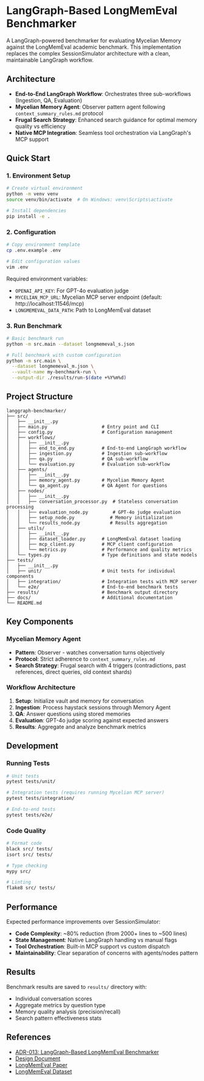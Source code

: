 # LangGraph-Based LongMemEval Benchmarker

A LangGraph-powered benchmarker for evaluating Mycelian Memory against the LongMemEval academic benchmark. This implementation replaces the complex SessionSimulator architecture with a clean, maintainable LangGraph workflow.

## Architecture

- **End-to-End LangGraph Workflow**: Orchestrates three sub-workflows (Ingestion, QA, Evaluation)
- **Mycelian Memory Agent**: Observer pattern agent following `context_summary_rules.md` protocol
- **Frugal Search Strategy**: Enhanced search guidance for optimal memory quality vs efficiency
- **Native MCP Integration**: Seamless tool orchestration via LangGraph's MCP support

## Quick Start

### 1. Environment Setup

```bash
# Create virtual environment
python -m venv venv
source venv/bin/activate  # On Windows: venv\Scripts\activate

# Install dependencies
pip install -e .
```

### 2. Configuration

```bash
# Copy environment template
cp .env.example .env

# Edit configuration values
vim .env
```

Required environment variables:
- `OPENAI_API_KEY`: For GPT-4o evaluation judge
- `MYCELIAN_MCP_URL`: Mycelian MCP server endpoint (default: http://localhost:11546/mcp)
- `LONGMEMEVAL_DATA_PATH`: Path to LongMemEval dataset

### 3. Run Benchmark

```bash
# Basic benchmark run
python -m src.main --dataset longmemeval_s.json

# Full benchmark with custom configuration
python -m src.main \
  --dataset longmemeval_m.json \
  --vault-name my-benchmark-run \
  --output-dir ./results/run-$(date +%Y%m%d)
```

## Project Structure

```
langgraph-benchmarker/
├── src/
│   ├── __init__.py
│   ├── main.py                    # Entry point and CLI
│   ├── config.py                  # Configuration management
│   ├── workflows/
│   │   ├── __init__.py
│   │   ├── end_to_end.py          # End-to-end LangGraph workflow
│   │   ├── ingestion.py           # Ingestion sub-workflow
│   │   ├── qa.py                  # QA sub-workflow
│   │   └── evaluation.py          # Evaluation sub-workflow
│   ├── agents/
│   │   ├── __init__.py
│   │   ├── memory_agent.py        # Mycelian Memory Agent
│   │   └── qa_agent.py            # QA Agent for questions
│   ├── nodes/
│   │   ├── __init__.py
│   │   ├── conversation_processor.py  # Stateless conversation processing
│   │   ├── evaluation_node.py         # GPT-4o judge evaluation
│   │   ├── setup_node.py             # Memory initialization
│   │   └── results_node.py           # Results aggregation
│   ├── utils/
│   │   ├── __init__.py
│   │   ├── dataset_loader.py      # LongMemEval dataset loading
│   │   ├── mcp_client.py          # MCP client configuration
│   │   └── metrics.py             # Performance and quality metrics
│   └── types.py                   # Type definitions and state models
├── tests/
│   ├── __init__.py
│   ├── unit/                      # Unit tests for individual components
│   ├── integration/               # Integration tests with MCP server
│   └── e2e/                       # End-to-end benchmark tests
├── results/                       # Benchmark output directory
├── docs/                          # Additional documentation
└── README.md
```

## Key Components

### Mycelian Memory Agent
- **Pattern**: Observer - watches conversation turns objectively
- **Protocol**: Strict adherence to `context_summary_rules.md` 
- **Search Strategy**: Frugal search with 4 triggers (contradictions, past references, direct queries, old context shards)

### Workflow Architecture
1. **Setup**: Initialize vault and memory for conversation
2. **Ingestion**: Process haystack sessions through Memory Agent
3. **QA**: Answer questions using stored memories
4. **Evaluation**: GPT-4o judge scoring against expected answers
5. **Results**: Aggregate and analyze benchmark metrics

## Development

### Running Tests

```bash
# Unit tests
pytest tests/unit/

# Integration tests (requires running Mycelian MCP server)
pytest tests/integration/

# End-to-end tests
pytest tests/e2e/
```

### Code Quality

```bash
# Format code
black src/ tests/
isort src/ tests/

# Type checking
mypy src/

# Linting
flake8 src/ tests/
```

## Performance

Expected performance improvements over SessionSimulator:
- **Code Complexity**: ~80% reduction (from 2000+ lines to ~500 lines)
- **State Management**: Native LangGraph handling vs manual flags
- **Tool Orchestration**: Built-in MCP support vs custom dispatch
- **Maintainability**: Clear separation of concerns with agents/nodes pattern

## Results

Benchmark results are saved to `results/` directory with:
- Individual conversation scores
- Aggregate metrics by question type
- Memory quality analysis (precision/recall)
- Search pattern effectiveness stats

## References

- [ADR-013: LangGraph-Based LongMemEval Benchmarker](../../docs/adrs/013-langgraph-longmemeval-benchmarker.md)
- [Design Document](../../docs/designs/langgraph_longmemeval_benchmarker.md)
- [LongMemEval Paper](https://arxiv.org/pdf/2410.10813.pdf)
- [LongMemEval Dataset](https://huggingface.co/datasets/xiaowu0162/longmemeval)